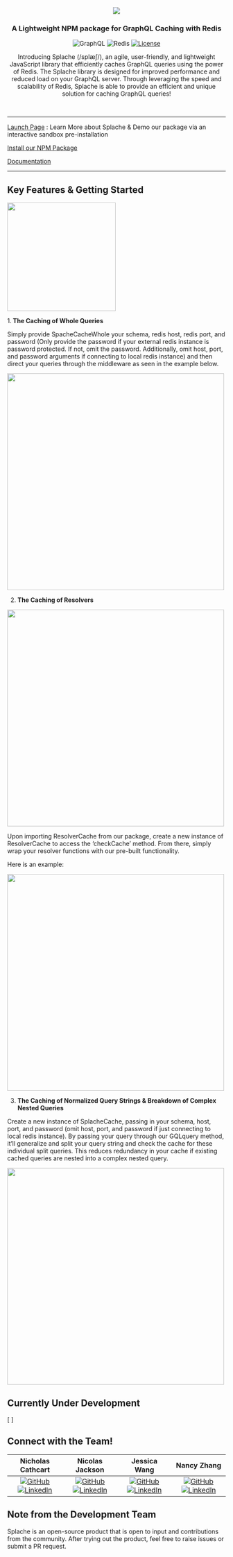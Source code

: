 
<div align = 'center'>

<img src = 'https://i.imgur.com/P3gEOhl.png'/>
<h3> A Lightweight NPM package for GraphQL Caching with Redis </h3>


![GraphQL](https://img.shields.io/badge/-GraphQL-E10098?style=for-the-badge&logo=graphql&logoColor=white)
![Redis](https://img.shields.io/badge/redis-%23DD0031.svg?style=for-the-badge&logo=redis&logoColor=white)
 [![License](https://img.shields.io/github/license/Ileriayo/markdown-badges?style=for-the-badge)](public/LICENSE)


Introducing Splache (/splæʃ/), an agile, user-friendly, and lightweight JavaScript library that efficiently caches GraphQL queries using the power of Redis. The Splache library is designed for  improved performance and reduced load on your GraphQL server. Through leveraging the speed and scalability of Redis, Splache is able to provide an efficient and unique solution for caching GraphQL queries!


</div>


<br/>
<hr/>

[Launch Page](www.splachejs.com) : Learn More about Splache & Demo our package via an interactive sandbox pre-installation

[Install our NPM Package](https://www.npmjs.com/package/splache)

[Documentation](https://medium.com/@zhangn356/exploring-caching-solutions-for-graphql-an-introduction-to-splache-4a497bdb597f)

<hr/>

## Key Features & Getting Started

<img src = 'https://i.imgur.com/x4f8SCe.png' width = 250/>

1.<b> The Caching of Whole Queries </b>


Simply provide SpacheCacheWhole your schema, redis host, redis port, and password (Only provide the password if your external redis instance is password protected. If not, omit the password. Additionally, omit host, port, and password arguments if connecting to local redis instance) and then direct your queries through the middleware as seen in the example below. 

<img src = 'https://i.imgur.com/JyYSNcf.png' width = 500/>

2. <b> The Caching of Resolvers </b>

<img src = 'https://i.imgur.com/X3tzbcY.png' width = 500/>

Upon importing ResolverCache from our package, create a new instance of ResolverCache to access the ‘checkCache’ method. From there, simply wrap your resolver functions with our pre-built functionality.

Here is an example:

<img src = 'https://i.imgur.com/THm1cnk.png' width = 500/>

3. <b> The Caching of Normalized Query Strings & Breakdown of Complex Nested Queries </b>

Create a new instance of SplacheCache, passing in your schema, host, port, and password (omit host, port, and password if just connecting to local redis instance). By passing your query through our GQLquery method, it’ll generalize and split your query string and check the cache for these individual split queries. This reduces redundancy in your cache if existing cached queries are nested into a complex nested query. 

<img src = 'https://i.imgur.com/7FZHJoi.png' width = 500/>

## Currently Under Development
[ ] 

## Connect with the Team!
| Nicholas Cathcart | Nicolas Jackson | Jessica Wang | Nancy Zhang |
| :---: | :---: | :---: | :---: |
| [![GitHub](https://skillicons.dev/icons?i=github)](https://github.com/nhcathcart) [![LinkedIn](https://skillicons.dev/icons?i=linkedin)](https://www.linkedin.com/in/nicholas-cathcart-4b3834267/)| [![GitHub](https://skillicons.dev/icons?i=github)](https://github.com/NicJax) [![LinkedIn](https://skillicons.dev/icons?i=linkedin)](www.linkedin.com/in/NicJax) | [![GitHub](https://skillicons.dev/icons?i=github)](https://github.com/jesswang-dev) [![LinkedIn](https://skillicons.dev/icons?i=linkedin)](https://www.linkedin.com/in/jessica-xuecen-wang) | [![GitHub](https://skillicons.dev/icons?i=github)](https://github.com/zhangn356 ) [![LinkedIn](https://skillicons.dev/icons?i=linkedin)](https://www.linkedin.com/in/zhangn356) |

## Note from the Development Team

Splache is an open-source product that is open to input and contributions from the community. After trying out the product, feel free to raise issues or submit a PR request.
